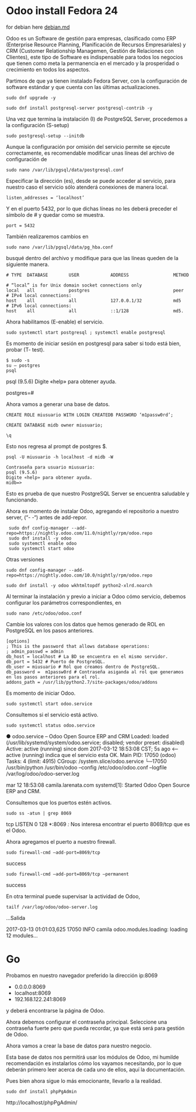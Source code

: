# Odoo install Fedora 24

for debian here [debian.md](debian.md)

Odoo es un Software de gestión para empresas, clasificado como ERP (Enterprise Resource Planning, Planificación de Recursos Empresariales) y CRM (Customer Relationship Managemen, Gestión de Relaciones con Clientes), este tipo de Software es indispensable para todos los negocios que tienen como meta la permanencia en el mercado y la prosperidad o crecimiento en todos los aspectos.

Partimos de que ya tienen instalado Fedora Server, con la configuración de software estándar y que cuenta con las últimas actualizaciones.

```
sudo dnf upgrade -y
```

```
sudo dnf install postgresql-server postgresql-contrib -y
```

Una vez que termina la instalación (I) de PostgreSQL Server, procedemos a la configuración (S-setup)

```
sudo postgresql-setup --initdb
```

Aunque la configuración por omisión del servicio permite se ejecute correctamente, es recomendable modificar unas líneas del archivo de configuración de 

```
sudo nano /var/lib/pgsql/data/postgresql.conf
```


Especificar la dirección (es), desde se puede acceder al servicio, para nuestro caso el servicio sólo atenderá conexiones de manera local.

```
listen_addresses = ‘localhost’
```

Y en el puerto 5432, por lo que dichas líneas no les deberá preceder el símbolo de # y quedar como se muestra.

```
port = 5432
```

También realizaremos cambios en 

```
sudo nano /var/lib/pgsql/data/pg_hba.conf
```

busqué dentro del archivo y modifique para que las líneas queden de la siguiente manera.

```
# TYPE  DATABASE        USER            ADDRESS                 METHOD

# “local” is for Unix domain socket connections only
local   all             postgres                                peer
# IPv4 local connections:
host    all             all             127.0.0.1/32            md5
# IPv6 local connections:
host    all             all             ::1/128                 md5.
```

Ahora habilitamos (E-enable) el servicio.

```
sudo systemctl start postgresql ; systemctl enable postgresql
```

Es momento de iniciar sesión en postgresql para saber si todo está bien, probar (T- test).

```
$ sudo -s
su – postgres
psql
```

psql (9.5.6)
Digite «help» para obtener ayuda.

postgres=#

Ahora vamos a generar una base de datos.

```
CREATE ROLE miusuario WITH LOGIN CREATEDB PASSWORD ‘m1passw0rd’;

CREATE DATABASE midb owner miusuario;

\q

```


Esto nos regresa al prompt de postgres $.
```
psql -U miusuario -h localhost -d midb -W

Contraseña para usuario miusuario:
psql (9.5.6)
Digite «help» para obtener ayuda.
midb=>

```


Esto es prueba de que nuestro PostgreSQL Server se encuentra saludable y funcionando.

Ahora es momento de instalar Odoo, agregando el repositorio a nuestro server, (“- -“) antes de add-repor.


```
 sudo dnf config-manager --add-repo=https://nightly.odoo.com/11.0/nightly/rpm/odoo.repo
 sudo dnf install -y odoo
 sudo systemctl enable odoo
 sudo systemctl start odoo
```

Otras versiones


```
sudo dnf config-manager --add-repo=https://nightly.odoo.com/10.0/nightly/rpm/odoo.repo
```


```
sudo dnf install -y odoo wkhtmltopdf python2-xlrd.noarch
```







Al terminar la instalación y previo a iniciar a Odoo cómo servicio, debemos configurar los parámetros correspondientes, en 

```
sudo nano /etc/odoo/odoo.conf
``` 

Cambie los valores con los datos que hemos generado de ROL en PostgreSQL en los pasos anteriores.

```
[options]
; This is the password that allows database operations:
; admin_passwd = admin
db_host = localhost # La BD se encuentra en el mismo servidor.
db_port = 5432 # Puerto de PostgreSQL.
db_user = miusuario # Rol que creamos dentro de PostgreSQL.
db_password =  m1passw0rd # Contraseña asiganda al rol que generamos en los pasos anteriores para el rol.
addons_path = /usr/lib/python2.7/site-packages/odoo/addons
```


Es momento de iniciar Odoo.


```
sudo systemctl start odoo.service
```


Consultemos si el servicio está activo.

```
sudo systemctl status odoo.service
```

● odoo.service – Odoo Open Source ERP and CRM
Loaded: loaded (/usr/lib/systemd/system/odoo.service; disabled; vendor preset: disabled)
Active: active (running) since dom 2017-03-12 18:53:08 CST; 5s ago <– active (running) indica que el servicio esta OK.
Main PID: 17050 (odoo)
Tasks: 4 (limit: 4915)
CGroup: /system.slice/odoo.service
└─17050 /usr/bin/python /usr/bin/odoo –config /etc/odoo/odoo.conf –logfile /var/log/odoo/odoo-server.log

mar 12 18:53:08 camila.larenata.com systemd[1]: Started Odoo Open Source ERP and CRM.

Consultemos que los puertos estén activos.

```
sudo ss -atun | grep 8069
```


tcp    LISTEN     0      128       *:8069                  *:*
Nos interesa encontrar el puerto  8069/tcp que es el Odoo.

Ahora agregamos el puerto a nuestro firewall.

```
sudo firewall-cmd –add-port=8069/tcp
```
success

```
sudo firewall-cmd –add-port=8069/tcp –permanent
```
success

En otra terminal puede supervisar la actividad de Odoo,

```
tailf /var/log/odoo/odoo-server.log
```

…Salida

2017-03-13 01:01:03,625 17050 INFO camila odoo.modules.loading: loading 12 modules…

# Go
Probamos en nuestro navegador preferido la dirección ip:8069 
* 0.0.0.0:8069
* localhost:8069
* 192.168.122.241:8069

y deberá encontrarse la página de Odoo.

Ahora debemos configurar el contraseña principal. Seleccione una contraseña fuerte pero que pueda recordar, ya que está será para gestión de Odoo.

Ahora vamos a crear la base de datos para nuestro negocio.

Esta base de datos nos permitirá usar los módulos de Odoo, mi humilde recomendación es instalarlos cómo los vayamos necesitando, por lo que deberán primero leer acerca de cada uno de ellos, aquí la documentación.

Pues bien ahora sigue lo más emocionante, llevarlo a la realidad.

```
sudo dnf install phpPgAdmin
```

http://localhost/phpPgAdmin/




